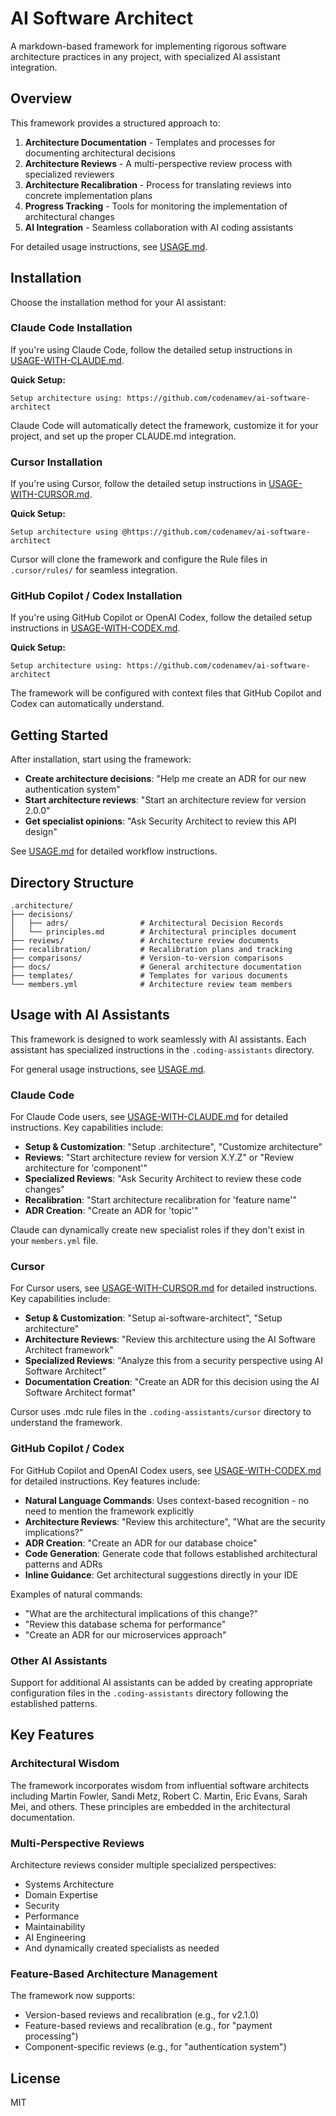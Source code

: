 # AI Software Architect

A markdown-based framework for implementing rigorous software architecture practices in any project, with specialized AI assistant integration.

## Overview

This framework provides a structured approach to:

1. **Architecture Documentation** - Templates and processes for documenting architectural decisions
2. **Architecture Reviews** - A multi-perspective review process with specialized reviewers
3. **Architecture Recalibration** - Process for translating reviews into concrete implementation plans
4. **Progress Tracking** - Tools for monitoring the implementation of architectural changes
5. **AI Integration** - Seamless collaboration with AI coding assistants

For detailed usage instructions, see [USAGE.md](USAGE.md).

## Installation

Choose the installation method for your AI assistant:

### Claude Code Installation

If you're using Claude Code, follow the detailed setup instructions in [USAGE-WITH-CLAUDE.md](USAGE-WITH-CLAUDE.md).

**Quick Setup:**
```
Setup architecture using: https://github.com/codenamev/ai-software-architect
```

Claude Code will automatically detect the framework, customize it for your project, and set up the proper CLAUDE.md integration.

### Cursor Installation  

If you're using Cursor, follow the detailed setup instructions in [USAGE-WITH-CURSOR.md](USAGE-WITH-CURSOR.md).

**Quick Setup:**
```
Setup architecture using @https://github.com/codenamev/ai-software-architect
```

Cursor will clone the framework and configure the Rule files in `.cursor/rules/` for seamless integration.

### GitHub Copilot / Codex Installation

If you're using GitHub Copilot or OpenAI Codex, follow the detailed setup instructions in [USAGE-WITH-CODEX.md](USAGE-WITH-CODEX.md).

**Quick Setup:**
```
Setup architecture using: https://github.com/codenamev/ai-software-architect
```

The framework will be configured with context files that GitHub Copilot and Codex can automatically understand.

## Getting Started

After installation, start using the framework:

- **Create architecture decisions**: "Help me create an ADR for our new authentication system"
- **Start architecture reviews**: "Start an architecture review for version 2.0.0"  
- **Get specialist opinions**: "Ask Security Architect to review this API design"

See [USAGE.md](USAGE.md) for detailed workflow instructions.

## Directory Structure

```
.architecture/
├── decisions/
│   ├── adrs/                # Architectural Decision Records
│   └── principles.md        # Architectural principles document
├── reviews/                 # Architecture review documents
├── recalibration/           # Recalibration plans and tracking
├── comparisons/             # Version-to-version comparisons
├── docs/                    # General architecture documentation
├── templates/               # Templates for various documents
└── members.yml              # Architecture review team members
```

## Usage with AI Assistants

This framework is designed to work seamlessly with AI assistants. Each assistant has specialized instructions in the `.coding-assistants` directory.

For general usage instructions, see [USAGE.md](USAGE.md).

### Claude Code

For Claude Code users, see [USAGE-WITH-CLAUDE.md](USAGE-WITH-CLAUDE.md) for detailed instructions. Key capabilities include:

- **Setup & Customization**: "Setup .architecture", "Customize architecture"
- **Reviews**: "Start architecture review for version X.Y.Z" or "Review architecture for 'component'"
- **Specialized Reviews**: "Ask Security Architect to review these code changes"
- **Recalibration**: "Start architecture recalibration for 'feature name'"
- **ADR Creation**: "Create an ADR for 'topic'"

Claude can dynamically create new specialist roles if they don't exist in your `members.yml` file.

### Cursor

For Cursor users, see [USAGE-WITH-CURSOR.md](USAGE-WITH-CURSOR.md) for detailed instructions. Key capabilities include:

- **Setup & Customization**: "Setup ai-software-architect", "Setup architecture"
- **Architecture Reviews**: "Review this architecture using the AI Software Architect framework"
- **Specialized Reviews**: "Analyze this from a security perspective using AI Software Architect"
- **Documentation Creation**: "Create an ADR for this decision using the AI Software Architect format"

Cursor uses .mdc rule files in the `.coding-assistants/cursor` directory to understand the framework.

### GitHub Copilot / Codex

For GitHub Copilot and OpenAI Codex users, see [USAGE-WITH-CODEX.md](USAGE-WITH-CODEX.md) for detailed instructions. Key features include:

- **Natural Language Commands**: Uses context-based recognition - no need to mention the framework explicitly
- **Architecture Reviews**: "Review this architecture", "What are the security implications?"
- **ADR Creation**: "Create an ADR for our database choice"
- **Code Generation**: Generate code that follows established architectural patterns and ADRs
- **Inline Guidance**: Get architectural suggestions directly in your IDE

Examples of natural commands:
- "What are the architectural implications of this change?"
- "Review this database schema for performance"
- "Create an ADR for our microservices approach"

### Other AI Assistants

Support for additional AI assistants can be added by creating appropriate configuration files in the `.coding-assistants` directory following the established patterns.

## Key Features

### Architectural Wisdom

The framework incorporates wisdom from influential software architects including Martin Fowler, Sandi Metz, Robert C. Martin, Eric Evans, Sarah Mei, and others. These principles are embedded in the architectural documentation.

### Multi-Perspective Reviews

Architecture reviews consider multiple specialized perspectives:
- Systems Architecture
- Domain Expertise
- Security
- Performance
- Maintainability
- AI Engineering
- And dynamically created specialists as needed

### Feature-Based Architecture Management

The framework now supports:
- Version-based reviews and recalibration (e.g., for v2.1.0)
- Feature-based reviews and recalibration (e.g., for "payment processing")
- Component-specific reviews (e.g., for "authentication system")

## License

MIT
